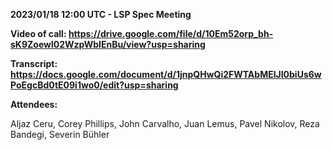 **2023/01/18 12:00 UTC - LSP Spec Meeting**

**Video of call: https://drive.google.com/file/d/10Em52orp_bh-sK9Zoewl02WzpWbIEnBu/view?usp=sharing**

**Transcript: https://docs.google.com/document/d/1jnpQHwQi2FWTAbMElJI0biUs6wPoEgcBd0tE09i1wo0/edit?usp=sharing**


**Attendees:**

Aljaz Ceru, Corey Phillips, John Carvalho, Juan Lemus, Pavel Nikolov, Reza Bandegi, Severin Bühler
